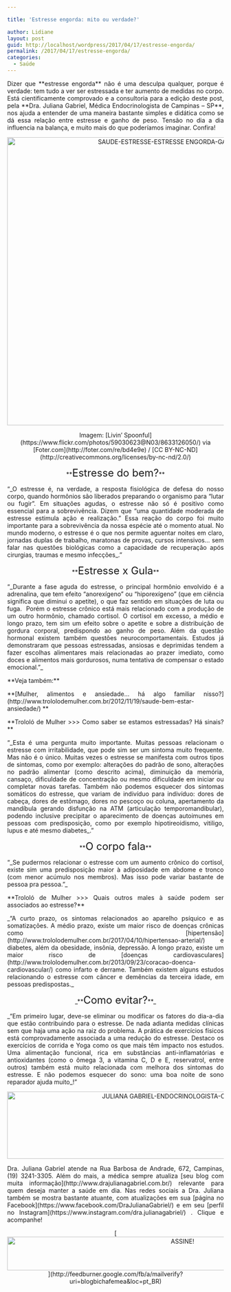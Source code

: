 ```yaml
---

title: 'Estresse engorda: mito ou verdade?'

author: Lidiane
layout: post
guid: http://localhost/wordpress/2017/04/17/estresse-engorda/
permalink: /2017/04/17/estresse-engorda/
categories:
  - Saúde
---
```

<p align="justify">
  Dizer que **estresse engorda** não é uma desculpa qualquer, porque é verdade: tem tudo a ver ser estressada e ter aumento de medidas no corpo. Está cientificamente comprovado e a consultoria para a edição deste post, pela **Dra. Juliana Gabriel, Médica Endocrinologista de Campinas – SP**, nos ajuda a entender de uma maneira bastante simples e didática como se dá essa relação entre estresse e ganho de peso. Tensão no dia a dia influencia na balança, e muito mais do que poderíamos imaginar. Confira!
</p>

<p align="center">
  <img class="alignnone size-full wp-image-13714" src="http://www.trololodemulher.com.br/blog/wp-content/uploads/2017/04/SAUDE-ESTRESSE-ESTRESSE-ENGORDA-GANHO-DE-PESO.jpg" alt="SAUDE-ESTRESSE-ESTRESSE ENGORDA-GANHO DE PESO" width="800" height="669" />
</p>

<p align="center">
  Imagem: [Livin&#8217; Spoonful](https://www.flickr.com/photos/59030623@N03/8633126050/)  via [Foter.com](http://foter.com/re/bd4e9e)  / [CC BY-NC-ND](http://creativecommons.org/licenses/by-nc-nd/2.0/) 
</p>

<p align="center">
  **<span style="font-size: x-large;">Estresse do bem?</span>**
</p>

<p align="justify">
  “_O estresse é, na verdade, a resposta fisiológica de defesa do nosso corpo, quando hormônios são liberados preparando o organismo para &#8220;lutar ou fugir&#8221;. Em situações agudas, o estresse não só é positivo como essencial para a sobrevivência. Dizem que &#8220;uma quantidade moderada de estresse estimula ação e realização.&#8221; Essa reação do corpo foi muito importante para a sobrevivência da nossa espécie até o momento atual. No mundo moderno, o estresse é o que nos permite aguentar noites em claro, jornadas duplas de trabalho, maratonas de provas, cursos intensivos&#8230; sem falar nas questões biológicas como a capacidade de recuperação após cirurgias, traumas e mesmo infecções_.”
</p>

<p align="center">
  **<span style="font-size: x-large;">Estresse x Gula</span>**
</p>

<p align="justify">
  “_Durante a fase aguda do estresse, o principal hormônio envolvido é a adrenalina, que tem efeito &#8220;anorexígeno&#8221; ou &#8220;hiporexígeno&#8221; (que em ciência significa que diminui o apetite), o que faz sentido em situações de luta ou fuga.  Porém o estresse crônico está mais relacionado com a produção de um outro hormônio, chamado cortisol. O cortisol em excesso, a médio e longo prazo, tem sim um efeito sobre o apetite e sobre a distribuição de gordura corporal, predispondo ao ganho de peso. Além da questão hormonal existem também questões neurocomportamentais. Estudos já demonstraram que pessoas estressadas, ansiosas e deprimidas tendem a fazer escolhas alimentares mais relacionadas ao prazer imediato, como doces e alimentos mais gordurosos, numa tentativa de compensar o estado emocional.”_
</p>

<p align="justify">
  **Veja também:**
</p>

<p align="justify">
  **[Mulher, alimentos e ansiedade… há algo familiar nisso?](http://www.trololodemulher.com.br/2012/11/19/saude-bem-estar-ansiedade/) **
</p>

<p align="justify">
  **Trololó de Mulher >>> Como saber se estamos estressadas? Há sinais?**
</p>

<p align="justify">
  “_Esta é uma pergunta muito importante. Muitas pessoas relacionam o estresse com irritabilidade, que pode sim ser um sintoma muito frequente. Mas não é o único. Muitas vezes o estresse se manifesta com outros tipos de sintomas, como por exemplo: alterações do padrão de sono, alterações no padrão alimentar (como descrito acima), diminuição da memória, cansaço, dificuldade de concentração ou mesmo dificuldade em iniciar ou completar novas tarefas. Também não podemos esquecer dos sintomas somáticos do estresse, que variam de indivíduo para indivíduo: dores de cabeça, dores de estômago, dores no pescoço ou coluna, apertamento da mandíbula gerando disfunção na ATM (articulação temporomandibular), podendo inclusive precipitar o aparecimento de doenças autoimunes em pessoas com predisposição, como por exemplo hipotireoidismo, vitiligo, lupus e até mesmo diabetes_.”
</p>

<p align="center">
  **<span style="font-size: x-large;">O corpo fala</span>**
</p>

<p align="justify">
  “_Se pudermos relacionar o estresse com um aumento crônico do cortisol, existe sim uma predisposição maior à adiposidade em abdome e tronco (com menor acúmulo nos membros). Mas isso pode variar bastante de pessoa pra pessoa.”_
</p>

<p align="justify">
  **Trololó de Mulher >>> Quais outros males à saúde podem ser associados ao estresse?**
</p>

<p align="justify">
  _“A curto prazo, os sintomas relacionados ao aparelho psíquico e as somatizações. A médio prazo, existe um maior risco de doenças crônicas como [hipertensão](http://www.trololodemulher.com.br/2017/04/10/hipertensao-arterial/)  e diabetes, além da obesidade, insônia, depressão. A longo prazo, existe um maior risco de [doenças cardiovasculares](http://www.trololodemulher.com.br/2013/09/23/coracao-doenca-cardiovascular/)  como infarto e derrame. Também existem alguns estudos relacionando o estresse com câncer e demências da terceira idade, em pessoas predispostas._
</p>

<p align="center">
  _**<span style="font-size: x-large;">Como evitar?</span>**_
</p>

<p align="justify">
  _“Em primeiro lugar, deve-se eliminar ou modificar os fatores do dia-a-dia que estão contribuindo para o estresse. De nada adianta medidas clínicas sem que haja uma ação na raiz do problema. A prática de exercícios físicos está comprovadamente associada a uma redução do estresse. Destaco os exercícios de corrida e Yoga como os que mais têm impacto nos estudos. Uma alimentação funcional, rica em substâncias anti-inflamatórias e antioxidantes (como o ômega 3, a vitamina C, D e E, reservatrol, entre outros) também está muito relacionada com melhora dos sintomas do estresse. E não podemos esquecer do sono: uma boa noite de sono reparador ajuda muito_!”
</p>

<p align="center">
  <img class="alignnone size-full wp-image-13713" src="http://www.trololodemulher.com.br/blog/wp-content/uploads/2017/04/JULIANA-GABRIEL-ENDOCRINOLOGISTA-CAMPINAS-SP.jpg" alt="JULIANA GABRIEL-ENDOCRINOLOGISTA-CAMPINAS-SP" width="800" height="156" />
</p>

<p align="justify">
  Dra. Juliana Gabriel atende na Rua Barbosa de Andrade, 672, Campinas, (19) 3241-3305. Além do mais, a médica sempre atualiza [seu blog com muita informação](http://www.drajulianagabriel.com.br/)  relevante para quem deseja manter a saúde em dia. Nas redes sociais a Dra. Juliana também se mostra bastante atuante, com atualizações em sua [página no Facebook](https://www.facebook.com/DraJulianaGabriel/)  e em seu [perfil no Instagram](https://www.instagram.com/dra.julianagabriel/) . Clique e acompanhe!
</p>

<p align="center">
  [<img class="alignnone size-full wp-image-10439" src="http://www.trololodemulher.com.br/blog/wp-content/uploads/2014/09/ASSINE.png" alt="ASSINE!" width="800" height="78" />](http://feedburner.google.com/fb/a/mailverify?uri=blogbichafemea&loc=pt_BR) 
</p>

<p align="justify">